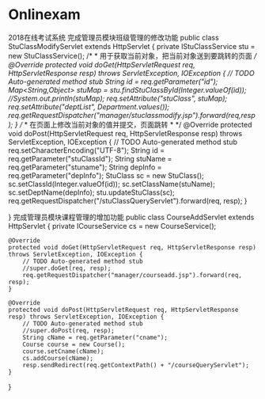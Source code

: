 # Onlinexam
2018在线考试系统
完成管理员模块班级管理的修改功能
public class StuClassModifyServlet extends HttpServlet {
	private IStuClassService stu = new StuClassService();
	/*
	 * 用于获取当前对象，把当前对象送到要跳转的页面
	 */
	@Override
	protected void doGet(HttpServletRequest req, HttpServletResponse resp) throws ServletException, IOException {
		// TODO Auto-generated method stub
		String id = req.getParameter("id");
		Map<String,Object> stuMap = stu.findStuClassById(Integer.valueOf(id));
		//System.out.println(stuMap);
		req.setAttribute("stuClass", stuMap);
		req.setAttribute("deptList", Department.values());
		req.getRequestDispatcher("manager/stuclassmodify.jsp").forward(req,resp);
	}
	/*
	 * 在页面上修改当前对象的值并提交，页面跳转
	 * 
	 */
	@Override
	protected void doPost(HttpServletRequest req, HttpServletResponse resp) throws ServletException, IOException {
		// TODO Auto-generated method stub
		req.setCharacterEncoding("UTF-8");
		String id = req.getParameter("stuClassId");
		String stuName = req.getParameter("stuname");
		String depInfo = req.getParameter("depInfo");
		StuClass sc = new StuClass();
		sc.setClassId(Integer.valueOf(id));
		sc.setClassName(stuName);
		sc.setDeptName(depInfo);
		stu.updateStuClass(sc);
		req.getRequestDispatcher("/stuClassQueryServlet").forward(req, resp);
	}
	
}
完成管理员模块课程管理的增加功能
public class CourseAddServlet extends HttpServlet {
	private ICourseService cs = new CourseService();

	@Override
	protected void doGet(HttpServletRequest req, HttpServletResponse resp) throws ServletException, IOException {
		// TODO Auto-generated method stub
		//super.doGet(req, resp);
		req.getRequestDispatcher("manager/courseadd.jsp").forward(req, resp);
	}

	@Override
	protected void doPost(HttpServletRequest req, HttpServletResponse resp) throws ServletException, IOException {
		// TODO Auto-generated method stub
		//super.doPost(req, resp);
		String cName = req.getParameter("cname");
		Course course = new Course();
		course.setCname(cName);
		cs.addCourse(cName);
		resp.sendRedirect(req.getContextPath() + "/courseQueryServlet");
	}
}
